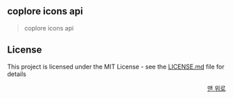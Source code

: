 ## coplore icons api

> coplore icons api

## License

This project is licensed under the MIT License - see the [LICENSE.md](LICENSE) file for details

<p align="right">
  <a href="#readme-top">맨 위로</a>
</p>
